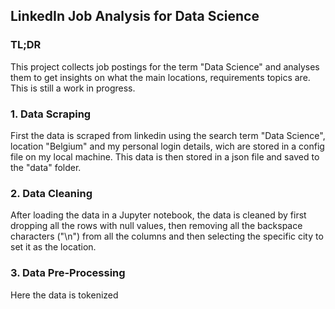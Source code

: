 ## LinkedIn Job Analysis for Data Science
### TL;DR
This project collects job postings for the term "Data Science" and analyses them to get insights on what the main locations, requirements topics are.
This is still a work in progress.

### 1. Data Scraping
First the data is scraped from linkedin using the search term "Data Science", location "Belgium" and my personal login details, wich are stored in a config file on my local machine. This data is then stored in a json file and saved to the "data" folder.

### 2. Data Cleaning
After loading the data in a Jupyter notebook, the data is cleaned by first dropping all the rows with null values, then removing all the backspace characters ("\n") from all the columns and then selecting the specific city to set it as the location.

### 3. Data Pre-Processing
Here the data is tokenized
